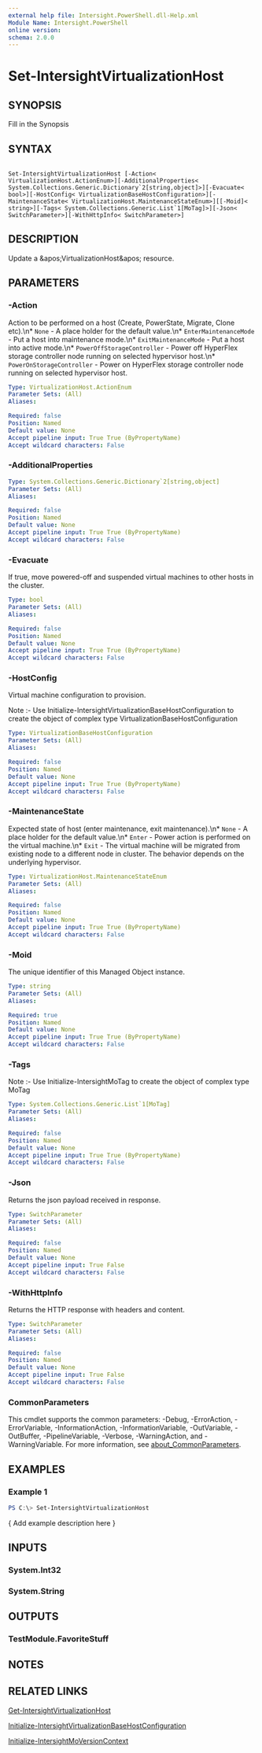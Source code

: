 ```yaml
---
external help file: Intersight.PowerShell.dll-Help.xml
Module Name: Intersight.PowerShell
online version:
schema: 2.0.0
---
```


# Set-IntersightVirtualizationHost

## SYNOPSIS
Fill in the Synopsis

## SYNTAX

```

Set-IntersightVirtualizationHost [-Action< VirtualizationHost.ActionEnum>][-AdditionalProperties< System.Collections.Generic.Dictionary`2[string,object]>][-Evacuate< bool>][-HostConfig< VirtualizationBaseHostConfiguration>][-MaintenanceState< VirtualizationHost.MaintenanceStateEnum>][[-Moid]< string>][-Tags< System.Collections.Generic.List`1[MoTag]>][-Json< SwitchParameter>][-WithHttpInfo< SwitchParameter>]

```

## DESCRIPTION
Update a &amp;apos;VirtualizationHost&amp;apos; resource.

## PARAMETERS

### -Action
Action to be performed on a host (Create, PowerState, Migrate, Clone etc).\n* `None` - A place holder for the default value.\n* `EnterMaintenanceMode` - Put a host into maintenance mode.\n* `ExitMaintenanceMode` - Put a host into active mode.\n* `PowerOffStorageController` - Power off HyperFlex storage controller node running on selected hypervisor host.\n* `PowerOnStorageController` - Power on HyperFlex storage controller node running on selected hypervisor host.

```yaml
Type: VirtualizationHost.ActionEnum
Parameter Sets: (All)
Aliases:

Required: false
Position: Named
Default value: None
Accept pipeline input: True True (ByPropertyName)
Accept wildcard characters: False
```

### -AdditionalProperties


```yaml
Type: System.Collections.Generic.Dictionary`2[string,object]
Parameter Sets: (All)
Aliases:

Required: false
Position: Named
Default value: None
Accept pipeline input: True True (ByPropertyName)
Accept wildcard characters: False
```

### -Evacuate
If true, move powered-off and suspended virtual machines to other hosts in the cluster.

```yaml
Type: bool
Parameter Sets: (All)
Aliases:

Required: false
Position: Named
Default value: None
Accept pipeline input: True True (ByPropertyName)
Accept wildcard characters: False
```

### -HostConfig
Virtual machine configuration to provision.

Note :- Use Initialize-IntersightVirtualizationBaseHostConfiguration to create the object of complex type VirtualizationBaseHostConfiguration

```yaml
Type: VirtualizationBaseHostConfiguration
Parameter Sets: (All)
Aliases:

Required: false
Position: Named
Default value: None
Accept pipeline input: True True (ByPropertyName)
Accept wildcard characters: False
```

### -MaintenanceState
Expected state of host (enter maintenance, exit maintenance).\n* `None` - A place holder for the default value.\n* `Enter` - Power action is performed on the virtual machine.\n* `Exit` - The virtual machine will be migrated from existing node to a different node in cluster. The behavior depends on the underlying hypervisor.

```yaml
Type: VirtualizationHost.MaintenanceStateEnum
Parameter Sets: (All)
Aliases:

Required: false
Position: Named
Default value: None
Accept pipeline input: True True (ByPropertyName)
Accept wildcard characters: False
```

### -Moid
The unique identifier of this Managed Object instance.

```yaml
Type: string
Parameter Sets: (All)
Aliases:

Required: true
Position: Named
Default value: None
Accept pipeline input: True True (ByPropertyName)
Accept wildcard characters: False
```

### -Tags


Note :- Use Initialize-IntersightMoTag to create the object of complex type MoTag

```yaml
Type: System.Collections.Generic.List`1[MoTag]
Parameter Sets: (All)
Aliases:

Required: false
Position: Named
Default value: None
Accept pipeline input: True True (ByPropertyName)
Accept wildcard characters: False
```

### -Json
Returns the json payload received in response.

```yaml
Type: SwitchParameter
Parameter Sets: (All)
Aliases:

Required: false
Position: Named
Default value: None
Accept pipeline input: True False
Accept wildcard characters: False
```

### -WithHttpInfo
Returns the HTTP response with headers and content.

```yaml
Type: SwitchParameter
Parameter Sets: (All)
Aliases:

Required: false
Position: Named
Default value: None
Accept pipeline input: True False
Accept wildcard characters: False
```


### CommonParameters
This cmdlet supports the common parameters: -Debug, -ErrorAction, -ErrorVariable, -InformationAction, -InformationVariable, -OutVariable, -OutBuffer, -PipelineVariable, -Verbose, -WarningAction, and -WarningVariable. For more information, see [about_CommonParameters](http://go.microsoft.com/fwlink/?LinkID=113216).

## EXAMPLES

### Example 1
```powershell
PS C:\> Set-IntersightVirtualizationHost
```

{ Add example description here }

## INPUTS

### System.Int32

### System.String

## OUTPUTS

### TestModule.FavoriteStuff

## NOTES

## RELATED LINKS

[Get-IntersightVirtualizationHost](./Get-IntersightVirtualizationHost.md)

[Initialize-IntersightVirtualizationBaseHostConfiguration](./Initialize-IntersightVirtualizationBaseHostConfiguration.md)

[Initialize-IntersightMoVersionContext](./Initialize-IntersightMoVersionContext.md)
